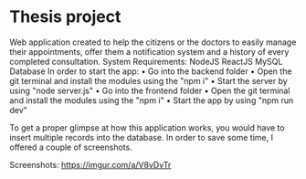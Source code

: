 # Thesis project

Web application created to help the citizens or the doctors to easily manage their appointments, offer them a notification system and a history of every completed consultation.
System Requirements:
    NodeJS
    ReactJS
    MySQL Database
In order to start the app: 
•	Go into the backend folder 
•	Open the git terminal and install the modules using the "npm i" 
•	Start the server by using "node server.js"
•	Go into the frontend folder
•	Open the git terminal and install the modules using the "npm i" 
•	Start the app by using "npm run dev"

To get a proper glimpse at how this application works, you would have to insert multiple records into the database. In order to save some time, I offered a couple of screenshots.

Screenshots: https://imgur.com/a/V8vDvTr
